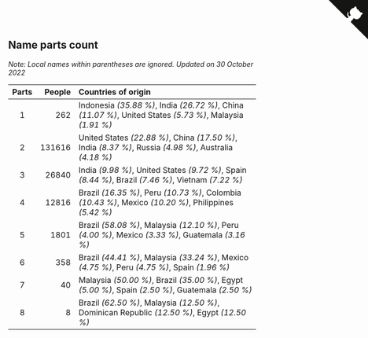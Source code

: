 ## Name parts count

*Note: Local names within parentheses are ignored.*
*Updated on 30 October 2022*

| Parts | People | Countries of origin |
| :--: | ---: | :--- |
| 1 | 262 | Indonesia *(35.88 %)*, India *(26.72 %)*, China *(11.07 %)*, United States *(5.73 %)*, Malaysia *(1.91 %)* |
| 2 | 131616 | United States *(22.88 %)*, China *(17.50 %)*, India *(8.37 %)*, Russia *(4.98 %)*, Australia *(4.18 %)* |
| 3 | 26840 | India *(9.98 %)*, United States *(9.72 %)*, Spain *(8.44 %)*, Brazil *(7.46 %)*, Vietnam *(7.22 %)* |
| 4 | 12816 | Brazil *(16.35 %)*, Peru *(10.73 %)*, Colombia *(10.43 %)*, Mexico *(10.20 %)*, Philippines *(5.42 %)* |
| 5 | 1801 | Brazil *(58.08 %)*, Malaysia *(12.10 %)*, Peru *(4.00 %)*, Mexico *(3.33 %)*, Guatemala *(3.16 %)* |
| 6 | 358 | Brazil *(44.41 %)*, Malaysia *(33.24 %)*, Mexico *(4.75 %)*, Peru *(4.75 %)*, Spain *(1.96 %)* |
| 7 | 40 | Malaysia *(50.00 %)*, Brazil *(35.00 %)*, Egypt *(5.00 %)*, Spain *(2.50 %)*, Guatemala *(2.50 %)* |
| 8 | 8 | Brazil *(62.50 %)*, Malaysia *(12.50 %)*, Dominican Republic *(12.50 %)*, Egypt *(12.50 %)* |


<a href="https://github.com/JustinTimeCuber/wca_statistics" class="github-corner" aria-label="View source on Github"><svg width="80" height="80" viewBox="0 0 250 250" style="fill:#151513; color:#fff; position: absolute; top: 0; border: 0; right: 0;" aria-hidden="true"><path d="M0,0 L115,115 L130,115 L142,142 L250,250 L250,0 Z"></path><path d="M128.3,109.0 C113.8,99.7 119.0,89.6 119.0,89.6 C122.0,82.7 120.5,78.6 120.5,78.6 C119.2,72.0 123.4,76.3 123.4,76.3 C127.3,80.9 125.5,87.3 125.5,87.3 C122.9,97.6 130.6,101.9 134.4,103.2" fill="currentColor" style="transform-origin: 130px 106px;" class="octo-arm"></path><path d="M115.0,115.0 C114.9,115.1 118.7,116.5 119.8,115.4 L133.7,101.6 C136.9,99.2 139.9,98.4 142.2,98.6 C133.8,88.0 127.5,74.4 143.8,58.0 C148.5,53.4 154.0,51.2 159.7,51.0 C160.3,49.4 163.2,43.6 171.4,40.1 C171.4,40.1 176.1,42.5 178.8,56.2 C183.1,58.6 187.2,61.8 190.9,65.4 C194.5,69.0 197.7,73.2 200.1,77.6 C213.8,80.2 216.3,84.9 216.3,84.9 C212.7,93.1 206.9,96.0 205.4,96.6 C205.1,102.4 203.0,107.8 198.3,112.5 C181.9,128.9 168.3,122.5 157.7,114.1 C157.9,116.9 156.7,120.9 152.7,124.9 L141.0,136.5 C139.8,137.7 141.6,141.9 141.8,141.8 Z" fill="currentColor" class="octo-body"></path></svg></a><style>.github-corner:hover .octo-arm{animation:octocat-wave 560ms ease-in-out}@keyframes octocat-wave{0%,100%{transform:rotate(0)}20%,60%{transform:rotate(-25deg)}40%,80%{transform:rotate(10deg)}}@media (max-width:500px){.github-corner:hover .octo-arm{animation:none}.github-corner .octo-arm{animation:octocat-wave 560ms ease-in-out}}</style>
